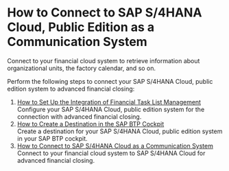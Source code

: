<!-- loiod45dd6b2d0804fe28f8667913464ae0d -->

# How to Connect to SAP S/4HANA Cloud, Public Edition as a Communication System

Connect to your financial cloud system to retrieve information about organizational units, the factory calendar, and so on.

Perform the following steps to connect your SAP S/4HANA Cloud, public edition system to advanced financial closing:

1.  [How to Set Up the Integration of Financial Task List Management](how-to-set-up-the-integration-of-financial-task-list-management-24140e9.md "Configure your SAP S/4HANA Cloud, public
                                                  edition system for the connection with advanced financial
                                                closing.")  
Configure your SAP S/4HANA Cloud, public edition system for the connection with advanced financial closing.
2.  [How to Create a Destination in the SAP BTP Cockpit](how-to-create-a-destination-in-the-sap-btp-cockpit-6e94409.md "Create a destination for your SAP S/4HANA Cloud, public
                                                  edition system in your
			SAP BTP cockpit.")  
Create a destination for your SAP S/4HANA Cloud, public edition system in your SAP BTP cockpit.
3.  [How to Connect to SAP S/4HANA Cloud as a Communication System](how-to-connect-to-sap-s-4hana-cloud-as-a-communication-system-90aa5f3.md "Connect to your financial cloud system to SAP S/4HANA Cloud for advanced
                                                  financial closing.")  
Connect to your financial cloud system to SAP S/4HANA Cloud for advanced financial closing.


